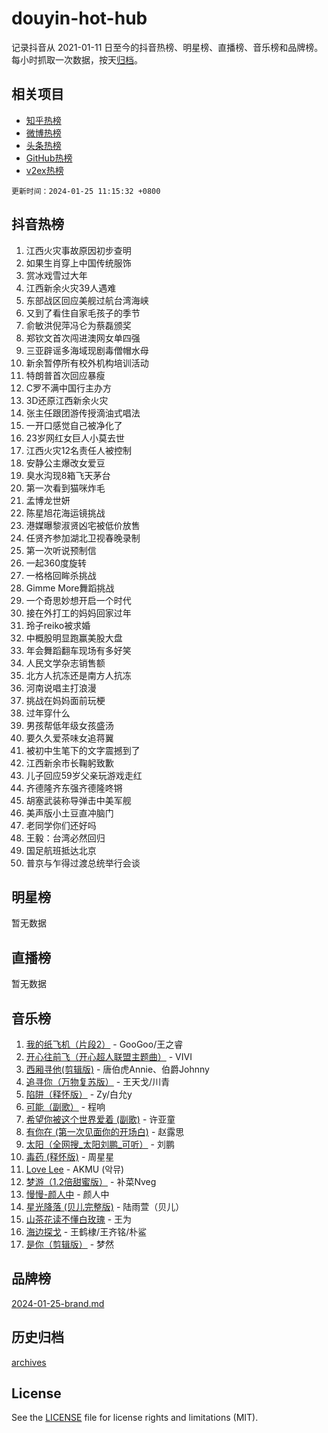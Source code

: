 # douyin-hot-hub

记录抖音从 2021-01-11 日至今的抖音热榜、明星榜、直播榜、音乐榜和品牌榜。每小时抓取一次数据，按天[归档](archives)。

## 相关项目

- [知乎热榜](https://github.com/lonnyzhang423/zhihu-hot-hub)
- [微博热榜](https://github.com/lonnyzhang423/weibo-hot-hub)
- [头条热榜](https://github.com/lonnyzhang423/toutiao-hot-hub)
- [GitHub热榜](https://github.com/lonnyzhang423/github-hot-hub)
- [v2ex热榜](https://github.com/lonnyzhang423/v2ex-hot-hub)


`更新时间：2024-01-25 11:15:32 +0800`

## 抖音热榜

1. 江西火灾事故原因初步查明
1. 如果生肖穿上中国传统服饰
1. 赏冰戏雪过大年
1. 江西新余火灾39人遇难
1. 东部战区回应美舰过航台湾海峡
1. 又到了看住自家毛孩子的季节
1. 俞敏洪倪萍冯仑为蔡磊颁奖
1. 郑钦文首次闯进澳网女单四强
1. 三亚辟谣多海域现剧毒僧帽水母
1. 新余暂停所有校外机构培训活动
1. 特朗普首次回应暴瘦
1. C罗不满中国行主办方
1. 3D还原江西新余火灾
1. 张主任跟团游传授滴油式唱法
1. 一开口感觉自己被净化了
1. 23岁网红女巨人小莫去世
1. 江西火灾12名责任人被控制
1. 安静公主爆改女爱豆
1. 臭水沟现8箱飞天茅台
1. 第一次看到猫咪炸毛
1. 孟博龙世妍
1. 陈星旭花海运镜挑战
1. 港媒曝黎淑贤凶宅被低价放售
1. 任贤齐参加湖北卫视春晚录制
1. 第一次听说预制信
1. 一起360度旋转
1. 一格格回眸杀挑战
1. Gimme More舞蹈挑战
1. 一个奇思妙想开启一个时代
1. 接在外打工的妈妈回家过年
1. 玲子reiko被求婚
1. 中概股明显跑赢美股大盘
1. 年会舞蹈翻车现场有多好笑
1. 人民文学杂志销售额
1. 北方人抗冻还是南方人抗冻
1. 河南说唱主打浪漫
1. 挑战在妈妈面前玩梗
1. 过年穿什么
1. 男孩帮低年级女孩盛汤
1. 要久久爱茶味女追蒋翼
1. 被初中生笔下的文字震撼到了
1. 江西新余市长鞠躬致歉
1. 儿子回应59岁父亲玩游戏走红
1. 齐德隆齐东强齐德隆咚锵
1. 胡塞武装称导弹击中美军舰
1. 美声版小土豆直冲脑门
1. 老同学你们还好吗
1. 王毅：台湾必然回归
1. 国足航班抵达北京
1. 普京与乍得过渡总统举行会谈

## 明星榜

暂无数据

## 直播榜

暂无数据

## 音乐榜

1. [我的纸飞机（片段2）](https://sf3-cdn-tos.douyinstatic.com/obj/tos-cn-ve-2774/oM2ZrKcg2CD5AeRB2gkeXOFB1IxAGJdZPazYHf) - GooGoo/王之睿
1. [开心往前飞（开心超人联盟主题曲）](https://sf86-cdn-tos.douyinstatic.com/obj/tos-cn-ve-2774/9d8fb7c82cf1421fb93a9fe925275e0a) - VIVI
1. [西厢寻他(剪辑版)](https://sf3-cdn-tos.douyinstatic.com/obj/tos-cn-ve-2774/oUsAVfAQKlRNxEv5qxvIB8o5qmIWUcXbzJKJhw) - 唐伯虎Annie、伯爵Johnny
1. [追寻你（万物复苏版）](https://sf3-cdn-tos.douyinstatic.com/obj/tos-cn-ve-2774/oYeAZJsbjIDit9APmBg8u6uDUQnHmoCf3gbo74) - 王天戈/川青
1. [陷阱（释怀版）](https://sf86-cdn-tos.douyinstatic.com/obj/tos-cn-ve-2774/oE8C21LeZrzKLDFfQYgMzx4GAIHageG5IzayY7) - Zy/白允y
1. [可能（副歌）](https://sf86-cdn-tos.douyinstatic.com/obj/tos-cn-ve-2774/cde1731888894259b333569393c2fb51) - 程响
1. [希望你被这个世界爱着 (副歌)](https://sf3-cdn-tos.douyinstatic.com/obj/tos-cn-ve-2774/oUHCmWQfZlE3QQBKBeD8rCFLpJzPgCpImhsxMt) - 许亚童
1. [有你在 (第一次见面你的开场白)](https://sf86-cdn-tos.douyinstatic.com/obj/tos-cn-ve-2774/oAthrQ3ClJBfI57uBoFEgNDYtNCZ0TSYQQfxQ0) - 赵露思
1. [太阳（全网搜_太阳刘鹏_可听）](https://sf86-cdn-tos.douyinstatic.com/obj/tos-cn-ve-2774/ogWbyIQnlBFImVbeDocRdCIYtBHlbJXgfZMvgz) - 刘鹏
1. [毒药 (释怀版)](https://sf86-cdn-tos.douyinstatic.com/obj/tos-cn-ve-2774/oYILMEAzspdZBIzy4frJNB8ZHPHWAhiwowd4Ad) - 周星星
1. [Love Lee](https://sf86-cdn-tos.douyinstatic.com/obj/tos-cn-ve-2774/o05GbkJGbCBTdDnMtB0fwOYgkeZp23vrWQDQBS) - AKMU (악뮤)
1. [梦游（1.2倍甜蜜版）](https://sf6-cdn-tos.douyinstatic.com/obj/tos-cn-ve-2774/o4gyAUm8hwufoEABmwVIiQtHsFuGzAEEWtNMzo) - 补菜Nveg
1. [慢慢-颜人中](https://sf3-cdn-tos.douyinstatic.com/obj/tos-cn-ve-2774/ocjHNfBXdBxQNC8ZGAeoLMFTUgtBg8bkExunDC) - 颜人中
1. [星光降落 (贝儿完整版)](https://sf86-cdn-tos.douyinstatic.com/obj/tos-cn-ve-2774/okwB9hAwyAtsFFkFBzAX1hOOfQuIoMNs0W2Mwr) - 陆雨萱（贝儿）
1. [山茶花读不懂白玫瑰](https://sf86-cdn-tos.douyinstatic.com/obj/tos-cn-ve-2774/osfn8B7DktrRHEPJgPCfDbw7QDQEkwC16BxZg9) - 王为
1. [海边探戈](https://sf86-cdn-tos.douyinstatic.com/obj/tos-cn-ve-2774/os9gE0VQCGqt6VQkZDyBBYvfSDY0QFe3vVmubn) - 王鹤棣/王齐铭/朴鲨
1. [是你（剪辑版）](https://sf86-cdn-tos.douyinstatic.com/obj/tos-cn-ve-2774/46019dae783c4c969944217fe1cfafc4) - 梦然

## 品牌榜

[2024-01-25-brand.md](archives/2024-01-25-brand.md)

## 历史归档

[archives](archives)

## License

See the [LICENSE](LICENSE) file for license rights and limitations (MIT).
